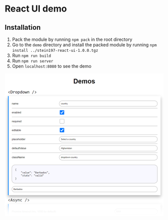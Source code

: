 # React UI demo

## Installation
1. Pack the module by running `npm pack` in the root directory
1. Go to the `demo` directory and install the packed module by running `npm install ../stein197-react-ui-1.0.0.tgz`
1. Run `npm run build`
1. Run `npm run server`
1. Open `localhost:8080` to see the demo

![](assets/demos.png)
